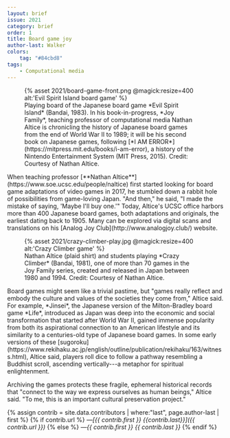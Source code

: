 ```yaml
---
layout: brief
issue: 2021
category: brief
order: 1
title: Board game joy
author-last: Walker
colors:
    tag: "#84cbd8"
tags:
    - Computational media
---
```

<figure class="right" style="width:400px">
  {% asset 2021/board-game-front.png @magick:resize=400 alt:'Evil Spirit Island board game' %}<figcaption markdown="span">Playing board of the Japanese board game *Evil Spirit Island* (Bandai, 1983). In his book-in-progress, *Joy Family*, teaching professor of computational media Nathan Altice is chronicling the history of Japanese board games from the end of World War II to 1989; it will be his second book on Japanese games, following [*I AM ERROR*](https://mitpress.mit.edu/books/i-am-error), a history of the Nintendo Entertainment System (MIT Press, 2015). Credit: Courtesy of Nathan Altice.</figcaption>
</figure>
When teaching professor [**Nathan Altice**](https://www.soe.ucsc.edu/people/naltice) first started looking for board game adaptations of video games in 2017, he stumbled down a rabbit hole of possibilities from game-loving Japan. "And then," he said, "I made the mistake of saying, 'Maybe I'll buy one.'" Today, Altice's UCSC office harbors more than 400 Japanese board games, both adaptations and originals, the earliest dating back to 1905. Many can be explored via digital scans and translations on his [Analog Joy Club](http://www.analogjoy.club/) website.
<figure style="width:400px">
  {% asset 2021/crazy-climber-play.jpg @magick:resize=400 alt:'Crazy Climber game' %}<figcaption markdown="span">Nathan Altice (plaid shirt) and students playing *Crazy Climber* (Bandai, 1981), one of more than 70 games in the Joy Family series, created and released in Japan between 1980 and 1994. Credit: Courtesy of Nathan Altice.</figcaption>
</figure>
Board games might seem like a trivial pastime, but "games really reflect and embody the culture and values of the societies they come from," Altice said. For example, *Jinsei*, the Japanese version of the Milton-Bradley board game *Life*, introduced as Japan was deep into the economic and social transformation that started after World War II, gained immense popularity from both its aspirational connection to an American lifestyle and its similarity to a centuries-old type of Japanese board games. In some early versions of these [sugoroku](https://www.rekihaku.ac.jp/english/outline/publication/rekihaku/163/witness.html), Altice said, players roll dice to follow a pathway resembling a Buddhist scroll, ascending vertically---a metaphor for spiritual enlightenment.

Archiving the games protects these fragile, ephemeral historical records that "connect to the way we express ourselves as human beings," Altice said. "To me, this is an important cultural preservation project."

{% assign contrib = site.data.contributors | where:"last", page.author-last | first %}
{% if contrib.url %}
*&mdash;[{{ contrib.first }} {{contrib.last}}]({{ contrib.url }})*
{% else %}
*&mdash;{{ contrib.first }} {{ contrib.last }}*
{% endif %}
